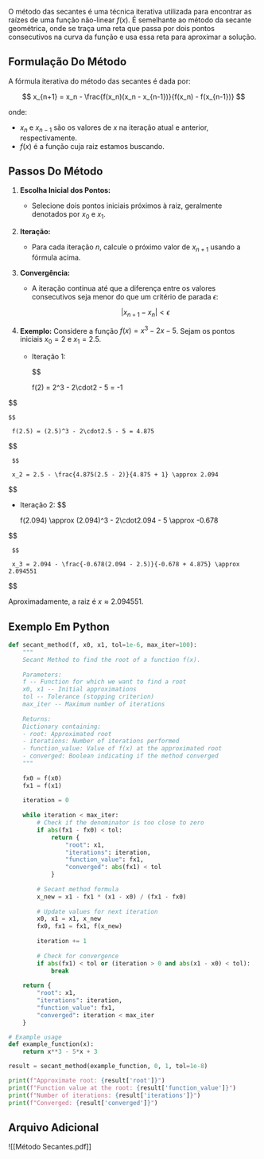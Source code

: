 O método das secantes é uma técnica iterativa utilizada para encontrar as raízes de uma função não-linear $f(x)$. É semelhante ao método da secante geométrica, onde se traça uma reta que passa por dois pontos consecutivos na curva da função e usa essa reta para aproximar a solução.

## Formulação Do Método

A fórmula iterativa do método das secantes é dada por:

$$
x_{n+1} = x_n - \frac{f(x_n)(x_n - x_{n-1})}{f(x_n) - f(x_{n-1})}
$$

onde:

- $x_n$ e $x_{n-1}$ são os valores de $x$ na iteração atual e anterior, respectivamente.
- $f(x)$ é a função cuja raiz estamos buscando.

## Passos Do Método

1. **Escolha Inicial dos Pontos:**
   - Selecione dois pontos iniciais próximos à raiz, geralmente denotados por $x_0$ e $x_1$.

2. **Iteração:**
   - Para cada iteração $n$, calcule o próximo valor de $x_{n+1}$ usando a fórmula acima.

3. **Convergência:**
   - A iteração continua até que a diferença entre os valores consecutivos seja menor do que um critério de parada $\epsilon$:

     $$ |x_{n+1} - x_n| < \epsilon $$

4. **Exemplo:**
   Considere a função $f(x) = x^3 - 2x - 5$. Sejam os pontos iniciais $x_0 = 2$ e $x_1 = 2.5$.

   - Iteração 1:

     $$

     f(2) = 2^3 - 2\cdot2 - 5 = -1

$$
 
    $$

     f(2.5) = (2.5)^3 - 2\cdot2.5 - 5 = 4.875
     
$$

     $$

     x_2 = 2.5 - \frac{4.875(2.5 - 2)}{4.875 + 1} \approx 2.094
     

$$

   - Iteração 2:
     $$

     f(2.094) \approx (2.094)^3 - 2\cdot2.094 - 5 \approx -0.678
     
$$

     $$

     x_3 = 2.094 - \frac{-0.678(2.094 - 2.5)}{-0.678 + 4.875} \approx 2.094551
     

$$

   Aproximadamente, a raiz é $x \approx 2.094551$.

## Exemplo Em Python

```python
def secant_method(f, x0, x1, tol=1e-6, max_iter=100):
    """
    Secant Method to find the root of a function f(x).
    
    Parameters:
    f -- Function for which we want to find a root
    x0, x1 -- Initial approximations
    tol -- Tolerance (stopping criterion)
    max_iter -- Maximum number of iterations
    
    Returns:
    Dictionary containing:
    - root: Approximated root
    - iterations: Number of iterations performed
    - function_value: Value of f(x) at the approximated root
    - converged: Boolean indicating if the method converged
    """
    
    fx0 = f(x0)
    fx1 = f(x1)
    
    iteration = 0
    
    while iteration < max_iter:
        # Check if the denominator is too close to zero
        if abs(fx1 - fx0) < tol:
            return {
                "root": x1,
                "iterations": iteration,
                "function_value": fx1,
                "converged": abs(fx1) < tol
            }
        
        # Secant method formula
        x_new = x1 - fx1 * (x1 - x0) / (fx1 - fx0)
        
        # Update values for next iteration
        x0, x1 = x1, x_new
        fx0, fx1 = fx1, f(x_new)
        
        iteration += 1
        
        # Check for convergence
        if abs(fx1) < tol or (iteration > 0 and abs(x1 - x0) < tol):
            break
    
    return {
        "root": x1,
        "iterations": iteration,
        "function_value": fx1,
        "converged": iteration < max_iter
    }

# Example usage
def example_function(x):
    return x**3 - 5*x + 3

result = secant_method(example_function, 0, 1, tol=1e-8)

print(f"Approximate root: {result['root']}")
print(f"Function value at the root: {result['function_value']}")
print(f"Number of iterations: {result['iterations']}")
print(f"Converged: {result['converged']}")
```

## Arquivo Adicional

![[Método Secantes.pdf]]